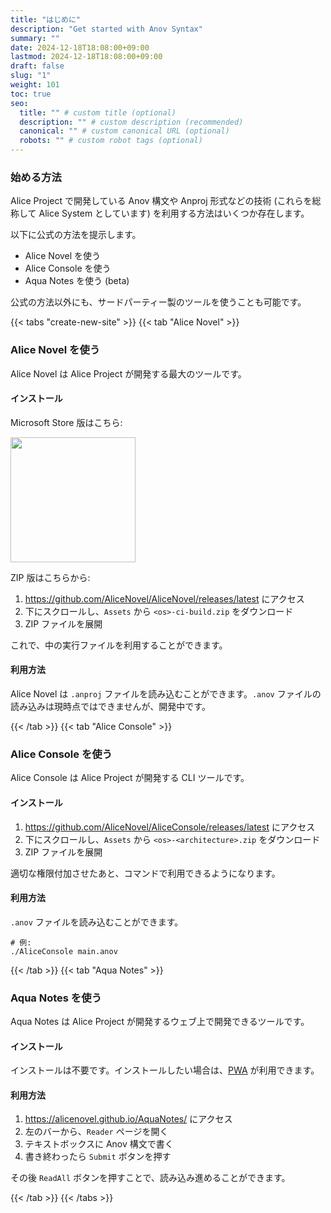 ```yaml
---
title: "はじめに"
description: "Get started with Anov Syntax"
summary: ""
date: 2024-12-18T18:08:00+09:00
lastmod: 2024-12-18T18:08:00+09:00
draft: false
slug: "1"
weight: 101
toc: true
seo:
  title: "" # custom title (optional)
  description: "" # custom description (recommended)
  canonical: "" # custom canonical URL (optional)
  robots: "" # custom robot tags (optional)
---
```


### 始める方法

Alice Project で開発している Anov 構文や Anproj 形式などの技術 (これらを総称して Alice System としています) を利用する方法はいくつか存在します。

以下に公式の方法を提示します。

- Alice Novel を使う
- Alice Console を使う
- Aqua Notes を使う (beta)

公式の方法以外にも、サードパーティー製のツールを使うことも可能です。

{{< tabs "create-new-site" >}}
{{< tab "Alice Novel" >}}

### Alice Novel を使う

Alice Novel は Alice Project が開発する最大のツールです。

#### インストール

Microsoft Store 版はこちら:

<a href="https://apps.microsoft.com/detail/9mvs80m1ps8v?referrer=appbadge&mode=direct">
	<img src="https://get.microsoft.com/images/ja%20light.svg" width="200"/>
</a>

ZIP 版はこちらから:

1. <https://github.com/AliceNovel/AliceNovel/releases/latest> にアクセス
1. 下にスクロールし、`Assets` から `<os>-ci-build.zip` をダウンロード
1. ZIP ファイルを展開

これで、中の実行ファイルを利用することができます。

#### 利用方法

Alice Novel は `.anproj` ファイルを読み込むことができます。`.anov` ファイルの読み込みは現時点ではできませんが、開発中です。

{{< /tab >}}
{{< tab "Alice Console" >}}

### Alice Console を使う

Alice Console は Alice Project が開発する CLI ツールです。

#### インストール

1. <https://github.com/AliceNovel/AliceConsole/releases/latest> にアクセス
1. 下にスクロールし、`Assets` から `<os>-<architecture>.zip` をダウンロード
1. ZIP ファイルを展開

適切な権限付加させたあと、コマンドで利用できるようになります。

#### 利用方法

`.anov` ファイルを読み込むことができます。

```shell
# 例:
./AliceConsole main.anov
```

{{< /tab >}}
{{< tab "Aqua Notes" >}}

### Aqua Notes を使う

Aqua Notes は Alice Project が開発するウェブ上で開発できるツールです。

#### インストール

インストールは不要です。インストールしたい場合は、[PWA](https://web.dev/explore/progressive-web-apps) が利用できます。

#### 利用方法

1. <https://alicenovel.github.io/AquaNotes/> にアクセス
1. 左のバーから、`Reader` ページを開く
1. テキストボックスに Anov 構文で書く
1. 書き終わったら `Submit` ボタンを押す

その後 `ReadAll` ボタンを押すことで、読み込み進めることができます。

{{< /tab >}}
{{< /tabs >}}
